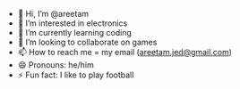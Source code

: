 - 👋 Hi, I’m @areetam
- 👀 I’m interested in electronics
- 🌱 I’m currently learning coding
- 💞️ I’m looking to collaborate on games
- 📫 How to reach me = my email (areetam.jed@gmail.com)
- 😄 Pronouns: he/him
- ⚡ Fun fact: I like to play football

<!---
areetamjed10/areetamjed10 is a ✨ special ✨ repository because its `README.md` (this file) appears on your GitHub profile.
You can click the Preview link to take a look at your changes.
--->
